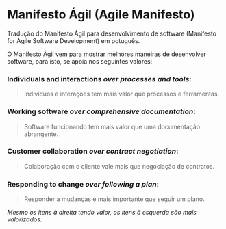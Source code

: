Manifesto Ágil (Agile Manifesto)
==============

Tradução do Manifesto Ágil para desenvolvimento de software (Manifesto for Agile Software Development) em potuguês. 

O Manifesto Ágil vem para mostrar melhores maneiras de desenvolver software, para isto, se apoia nos seguintes valores:

### **Individuals and interactions** *over processes and tools*: 
> Indivíduos e interações tem mais valor que processos e ferramentas.

### **Working software** *over comprehensive documentation*: 
> Software funcionando tem mais valor que uma documentação abrangente.

### **Customer collaboration** *over contract negotiation*: 
> Colaboração com o cliente vale mais que negociação de contratos.

### **Responding to change** *over following a plan*: 
> Responder a mudanças é mais importante que seguir um plano.

*Mesmo os itens à direita tendo valor, os itens à esquerda são mais valorizados.*
